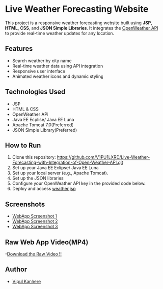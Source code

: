 # Live Weather Forecasting Website

This project is a responsive weather forecasting website built using **JSP**, **HTML**, **CSS**, and **JSON Simple Libraries**. It integrates the [OpenWeather API](https://openweathermap.org/api) to provide real-time weather updates for any location.

## Features
- Search weather by city name
- Real-time weather data using API integration
- Responsive user interface
- Animated weather icons and dynamic styling

## Technologies Used
- JSP
- HTML & CSS
- OpenWeather API
- Java EE Ecplise/ Java EE Luna
- Apache Tomcat 7.0(Preferred)
- JSON Simple Library(Preferred)

## How to Run
1. Clone this repository:
 https://github.com/V1PU1LXRD/Live-Weather-Forecasting-with-Integration-of-Open-Weather-API.git
2. Set up your Java EE Eclipse/ Java EE Luna 
3. Set up your local server (e.g., Apache Tomcat).
4. Set up the JSON libraries
5. Configure your OpenWeather API key in the provided code below.
6. Deploy and access [weather.jsp](./weather.jsp)

## Screenshots
- [WebApp Screenshot 1](./AssamSS.png)
- [WebApp Screenshot 2](./BrazilSS.png)
- [WebApp Screenshot 3](./MumbaiSS.png)

## Raw Web App Video(MP4)
-[Download the Raw Video !!](./LiveWeatherForecastingAPIGlobal2.mp4)

## Author
- [Vipul Kanhere](https://github.com/V1PU1LXRD)


